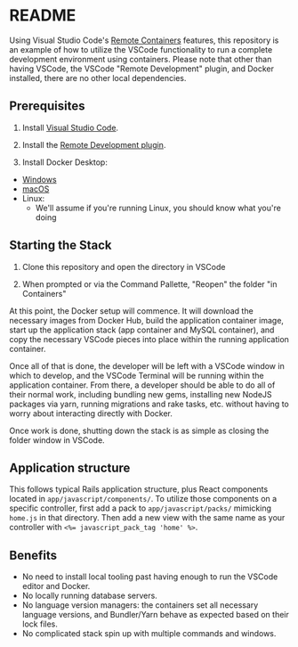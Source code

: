# README

Using Visual Studio Code's [Remote Containers](https://code.visualstudio.com/docs/remote/remote-overview) features, this repository
is an example of how to utilize the VSCode functionality to run a complete development environment using containers. Please note that other
than having VSCode, the VSCode "Remote Development" plugin, and Docker installed, there are no other local dependencies.

## Prerequisites

1. Install [Visual Studio Code](https://code.visualstudio.com/).

2. Install the [Remote Development plugin](https://marketplace.visualstudio.com/items?itemName=ms-vscode-remote.vscode-remote-extensionpack).

3. Install Docker Desktop:

- [Windows](https://hub.docker.com/editions/community/docker-ce-desktop-windows)
- [macOS](https://hub.docker.com/editions/community/docker-ce-desktop-windows)
- Linux:
  - We'll assume if you're running Linux, you should know what you're doing

## Starting the Stack

1. Clone this repository and open the directory in VSCode

2. When prompted or via the Command Pallette, "Reopen" the folder "in Containers"

At this point, the Docker setup will commence. It will download the necessary images from Docker Hub, build the application container image,
start up the application stack (app container and MySQL container), and copy the necessary VSCode pieces into place within the running
application container.

Once all of that is done, the developer will be left with a VSCode window in which to develop, and the VSCode Terminal will be running within
the application container. From there, a developer should be able to do all of their normal work, including bundling new gems, installing new
NodeJS packages via yarn, running migrations and rake tasks, etc. without having to worry about interacting directly with Docker.

Once work is done, shutting down the stack is as simple as closing the folder window in VSCode.

## Application structure

This follows typical Rails application structure, plus React components located in `app/javascript/components/`. To utilize those components on a specific controller, first add a pack to `app/javascript/packs/` mimicking `home.js` in that directory. Then add a new view with the same name as your controller with `<%= javascript_pack_tag 'home' %>`.

## Benefits

- No need to install local tooling past having enough to run the VSCode editor and Docker.
- No locally running database servers.
- No language version managers: the containers set all necessary language versions, and Bundler/Yarn behave as expected based on their lock files.
- No complicated stack spin up with multiple commands and windows.
